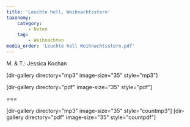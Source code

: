 ```yaml
---
title: 'Leuchte hell, Weihnachtsstern'
taxonomy:
    category:
        - Noten
    tag:
        - Weihnachten
media_order: 'Leuchte hell Weihnachtsstern.pdf'
---
```


M. & T.: Jessica Kochan

[dir-gallery directory="mp3" image-size="35" style="mp3"]

[dir-gallery directory="pdf" image-size="35" style="pdf"]

===

[dir-gallery directory="mp3" image-size="35" style="countmp3"]
[dir-gallery directory="pdf" image-size="35" style="countpdf"]